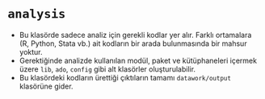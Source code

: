 # `analysis` 

- Bu klasörde sadece analiz için gerekli kodlar yer alır. Farklı ortamalara (R, Python, Stata vb.) ait kodların bir arada bulunmasında bir mahsur yoktur. 
- Gerektiğinde analizde kullanılan modül, paket ve kütüphaneleri içermek üzere `lib`, `ado`, `config` gibi alt klasörler oluşturulabilir.
- Bu klasördeki kodların ürettiği çıktıların tamamı `datawork/output` klasörüne gider.

